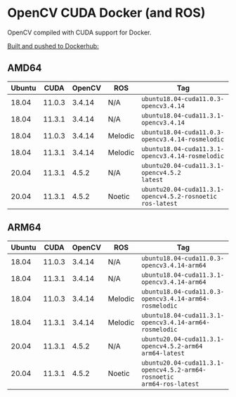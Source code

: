 # OpenCV CUDA Docker (and ROS)

OpenCV compiled with CUDA support for Docker.

[Built and pushed to Dockerhub:](https://hub.docker.com/r/thecanadianroot/opencv-cuda)

## AMD64

|Ubuntu|CUDA|OpenCV|ROS|Tag|
|---|---|---|---|---|
|18.04|11.0.3|3.4.14|N/A|`ubuntu18.04-cuda11.0.3-opencv3.4.14`|
|18.04|11.3.1|3.4.14|N/A|`ubuntu18.04-cuda11.3.1-opencv3.4.14`|
|18.04|11.0.3|3.4.14|Melodic|`ubuntu18.04-cuda11.0.3-opencv3.4.14-rosmelodic`|
|18.04|11.3.1|3.4.14|Melodic|`ubuntu18.04-cuda11.3.1-opencv3.4.14-rosmelodic`|
|20.04|11.3.1|4.5.2|N/A|`ubuntu20.04-cuda11.3.1-opencv4.5.2`<br>`latest`|
|20.04|11.3.1|4.5.2|Noetic|`ubuntu20.04-cuda11.3.1-opencv4.5.2-rosnoetic`<br>`ros-latest`|

## ARM64

|Ubuntu|CUDA|OpenCV|ROS|Tag|
|---|---|---|---|---|
|18.04|11.0.3|3.4.14|N/A|`ubuntu18.04-cuda11.0.3-opencv3.4.14-arm64`|
|18.04|11.3.1|3.4.14|N/A|`ubuntu18.04-cuda11.3.1-opencv3.4.14-arm64`|
|18.04|11.0.3|3.4.14|Melodic|`ubuntu18.04-cuda11.0.3-opencv3.4.14-arm64-rosmelodic`|
|18.04|11.3.1|3.4.14|Melodic|`ubuntu18.04-cuda11.3.1-opencv3.4.14-arm64-rosmelodic`|
|20.04|11.3.1|4.5.2|N/A|`ubuntu20.04-cuda11.3.1-opencv4.5.2-arm64`<br>`arm64-latest`|
|20.04|11.3.1|4.5.2|Noetic|`ubuntu20.04-cuda11.3.1-opencv4.5.2-arm64-rosnoetic`<br>`arm64-ros-latest`|